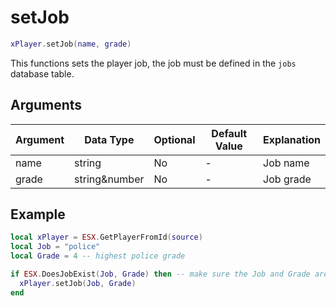 # setJob

```lua
xPlayer.setJob(name, grade)
```

This functions sets the player job, the job must be defined in the `jobs` database table.

## Arguments

| Argument | Data Type     | Optional | Default Value | Explanation |
| -------- | ------------- | -------- | ------------- | ----------- |
| name     | string        | No       | -             | Job name    |
| grade    | string&number | No       | -             | Job grade   |

## Example

```lua
local xPlayer = ESX.GetPlayerFromId(source)
local Job = "police"
local Grade = 4 -- highest police grade

if ESX.DoesJobExist(Job, Grade) then -- make sure the Job and Grade are both defined in the database
  xPlayer.setJob(Job, Grade)
end
```
